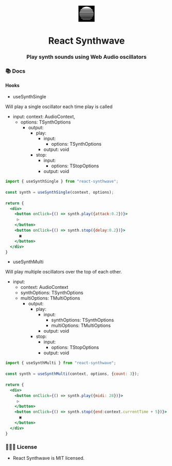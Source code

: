 <p align="center">
  <img src="https://github.com/brysonandrew/react-synthwave/blob/main/assets/logo.png?raw=true" width="50" height="50" alt="Framer Motion Icon" />
  
</p>
<h1 align="center">React Synthwave</h1>
<h3 align="center">
 Play synth sounds using Web Audio oscillators
</h3>

### 📚 Docs

#### Hooks

- useSynthSingle

Will play a single oscillator each time play is called

- input: context: AudioContext,
  - options: TSynthOptions
    - output:
      - play:
        - input:
          - options: TSynthOptions
        - output: void
      - stop:
        - input:
          - options: TStopOptions
        - output: void

```jsx
import { useSynthSingle } from "react-synthwave";

const synth = useSynthSingle(context, options);

return {
  <div>
    <button onClick={() => synth.play({attack:0.2})}>
     ▷
    </button>
    <button onClick={() => synth.stop({delay:0.2})}>
      ▣
    </button>
  </div>
}
```

- useSynthMulti

Will play multiple oscillators over the top of each other.

- input:
  - context: AudioContext
  - synthOptions: TSynthOptions
  - multiOptions: TMultiOptions
    - output:
      - play:
        - input:
          - synthOptions: TSynthOptions
          - multiOptions: TMultiOptions
        - output: void
      - stop:
        - input:
          - options: TStopOptions
        - output: void

```jsx
import { useSynthMulti } from "react-synthwave";

const synth = useSynthMulti(context, options, {count: 3});

return {
  <div>
    <button onClick={() => synth.play({midi: 28})}>
     ▷
    </button>
    <button onClick={() => synth.stop({end:context.currentTime + 5})}>
      ▣
    </button>
  </div>
}
```

### 👩🏻‍⚖️ License

- React Synthwave is MIT licensed.
